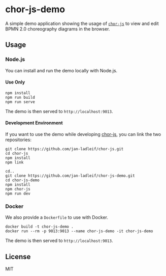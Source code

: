 # chor-js-demo

A simple demo application showing the usage of [`chor-js`](https://github.com/jan-ladleif/chor-js) to view and edit BPMN 2.0 choreography diagrams in the browser.

## Usage

### Node.js

You can install and run the demo locally with Node.js.

#### Use Only

```shell
npm install
npm run build
npm run serve
```

The demo is then served to `http://localhost:9013`.

#### Development Environment

If you want to use the demo while developing [chor-js](https://github.com/jan-ladleif/chor-js), you can link the two repositories:

```shell
git clone https://github.com/jan-ladleif/chor-js.git
cd chor-js
npm install
npm link

cd..
git clone https://github.com/jan-ladleif/chor-js-demo.git
cd chor-js-demo
npm install
npm chor-js
npm run dev
```

### Docker

We also provide a `Dockerfile` to use with Docker.

```shell
docker build -t chor-js-demo .
docker run --rm -p 9013:9013 --name chor-js-demo -it chor-js-demo
```

The demo is then served to `http://localhost:9013`.

## License

MIT